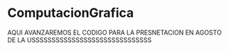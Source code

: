 # ComputacionGrafica
AQUI AVANZAREMOS EL CODIGO PARA LA PRESNETACION EN AGOSTO DE LA USSSSSSSSSSSSSSSSSSSSSSSSSSSSSS
